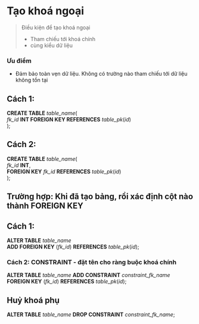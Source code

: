 # Tạo khoá ngoại

> Điều kiện để tạo khoá ngoại<br>
>
> - Tham chiếu tới khoá chính<br>
> - cùng kiểu dữ liệu<br>

### Ưu điểm

- Đảm bảo toàn vẹn dữ liệu. Không có trường nào tham chiếu tới dữ liệu không tồn tại

## Cách 1:

**CREATE TABLE** _table_name_(<br>
_fk_id_ **INT FOREIGN KEY REFERENCES** _table_pk_(_id_)<br>
);

## Cách 2:

**CREATE TABLE** _table_name_(<br>
_fk_id_ **INT**,<br>
**FOREIGN KEY** _fk_id_ **REFERENCES** _table_pk_(_id_)<br>
);

## Trường hợp: Khi đã tạo bảng, rồi xác định cột nào thành FOREIGN KEY

## Cách 1:

**ALTER TABLE** _table_name_<br>
**ADD FOREIGN KEY** (_fk_id_) **REFERENCES** _table_pk_(_id_);

### Cách 2: CONSTRAINT - đặt tên cho ràng buộc khoá chính

**ALTER TABLE** _table_name_
**ADD CONSTRAINT** _constraint_fk_name_
**FOREIGN KEY** (_fk_id_) **REFERENCES** _table_pk_(_id_);

## Huỷ khoá phụ

**ALTER TABLE** _table_name_ **DROP CONSTRAINT** _constraint_fk_name_;
